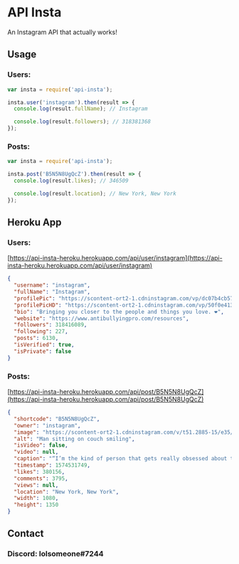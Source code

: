# API Insta

An Instagram API that actually works!

## Usage

### Users:

```js
var insta = require('api-insta');

insta.user('instagram').then(result => {
  console.log(result.fullName); // Instagram

  console.log(result.followers); // 318381368
});
```

### Posts:

```js
var insta = require('api-insta');

insta.post('B5N5N8UgQcZ').then(result => {
  console.log(result.likes); // 346509

  console.log(result.location); // New York, New York
});
```

## Heroku App

### Users:

[https://api-insta-heroku.herokuapp.com/api/user/instagram](https://api-insta-heroku.herokuapp.com/api/user/instagram)

```json
{
  "username": "instagram",
  "fullName": "Instagram",
  "profilePic": "https://scontent-ort2-1.cdninstagram.com/vp/dc07b4cb5761534479dbf928d45389a9/5E79F85D/t51.2885-19/s150x150/59381178_2348911458724961_5863612957363011584_n.jpg?_nc_ht=scontent-ort2-1.cdninstagram.com",
  "profilePicHD": "https://scontent-ort2-1.cdninstagram.com/vp/50f0e41314c9351889d9663548969cef/5E658E25/t51.2885-19/s320x320/59381178_2348911458724961_5863612957363011584_n.jpg?_nc_ht=scontent-ort2-1.cdninstagram.com",
  "bio": "Bringing you closer to the people and things you love. ❤️",
  "website": "https://www.antibullyingpro.com/resources",
  "followers": 318416089,
  "following": 227,
  "posts": 6130,
  "isVerified": true,
  "isPrivate": false
}
```

### Posts:

[https://api-insta-heroku.herokuapp.com/api/post/B5N5N8UgQcZ](https://api-insta-heroku.herokuapp.com/api/post/B5N5N8UgQcZ)

```json
{
  "shortcode": "B5N5N8UgQcZ",
  "owner": "instagram",
  "image": "https://scontent-ort2-1.cdninstagram.com/v/t51.2885-15/e35/p1080x1080/75341445_187009205806804_38901299931220318_n.jpg?_nc_ht=scontent-ort2-1.cdninstagram.com&_nc_cat=1&oh=114531462d0fcffaf042e2d8551a6ce6&oe=5E73BD55",
  "alt": "Man sitting on couch smiling",
  "isVideo": false,
  "video": null,
  "caption": "“I’m the kind of person that gets really obsessed about things and puts all my eggs in one basket,” explains Leo Wang, one of the #founders of Buffy (@buffy), an earth-friendly home goods brand based in NYC. “And if you’re like me, then that’s what being a founder is like.\n\nOriginally from Xi'an, China, Leo immigrated to the United States with his parents who later built a thriving weaving and fabric brand. He didn’t always expect to, but ultimately Leo built a modern brand rooted in his family tradition. “It’s important to be really observant, to learn to listen to the people around you but ultimately, trust yourself,” he says.\n\nIn our limited series #founders, we’re sharing the stories of amazing small business owners from all over the world. A new episode will be available every Saturday until Christmas.",
  "timestamp": 1574531749,
  "likes": 380156,
  "comments": 3795,
  "views": null,
  "location": "New York, New York",
  "width": 1080,
  "height": 1350
}
```

## Contact

### Discord: lolsomeone#7244
